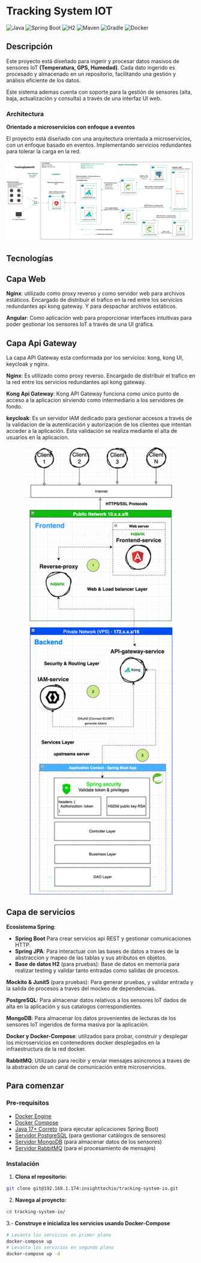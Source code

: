 # Tracking System IOT
![Java](https://img.shields.io/badge/Java-ED8B00?style=for-the-badge&logo=java&logoColor=white)
![Spring Boot](https://img.shields.io/badge/Spring_Boot-6DB33F?style=for-the-badge&logo=spring-boot&logoColor=white)
![H2](https://img.shields.io/badge/H2-003545?style=for-the-badge&logo=h2&logoColor=white)
![Maven](https://img.shields.io/badge/Maven-C71A36?style=for-the-badge&logo=apache-maven&logoColor=white)
![Gradle](https://img.shields.io/badge/Gradle-02303A?style=for-the-badge&logo=gradle&logoColor=white)
![Docker](https://img.shields.io/badge/Docker-2496ED?style=for-the-badge&logo=docker&logoColor=white)
## Descripción

Este proyecto está diseñado para ingerir y procesar datos masivos de sensores IoT **(Temperatura, GPS, Humedad)**. Cada dato ingerido es procesado y almacenado en un repositorio, facilitando una gestión y análisis eficiente de los datos. 

Este sistema ademas cuenta con soporte para la gestión de sensores (alta, baja, actualización y consulta) a través de una interfaz UI web.

### Architectura
**Orientado a microservicios con enfoque a eventos**

El proyecto está diseñado con una arquitectura orientada a microservicios, con un enfoque basado en eventos. Implementando servicios redundantes para tolerar la carga en la red.

![arquitectura](./assets/architecture.png)

## Tecnologías

## Capa Web 

**Nginx**: utilizado como proxy reverso y como servidor web para archivos estáticos. Encargado de distribuir el trafico en la red entre los servicios redundantes api kong gateway. Y para despachar archivos estáticos.

**Angular**: Como aplicación web para proporcionar interfaces intuitivas para poder gestionar los sensores IoT a través de una UI gráfica.

## Capa Api Gateway 
La capa API Gateway esta conformada por los servicios: kong, kong UI, keycloak y nginx.

**Nginx**: Es utilizado como proxy reverso. Encargado de distribuir el trafico en la red entre los servicios redundantes api kong gateway.

**Kong Api Gateway**: Kong API Gateway funciona como unico punto de acceso a la aplicacion sirviendo como intermediario a los servidores de fondo.

**keycloak**: Es un servidor IAM dedicado para gestionar accesos a través de la validacion de la autenticación y autorización de los clientes que intentan acceder a la aplicación. Esta validación se realiza mediante el alta de usuarios en la aplicacion.

<div style="display:flex; justify-content: center">
  <img src="./assets/api-gateway.png" style="height: 1200px; widht:200px;">
</div>

## Capa de servicios

**Ecosistema Spring**:
  - **Spring Boot** Para crear servicios api REST y gestionar comunicaciones HTTP.
  - **Spring JPA**: Para interactuar con las bases de datos a traves de la abstraccion y mapeo de las tablas y sus atributos en objetos.
  - **Base de datos H2** (para pruebas): Base de datos en memoria para realizar testing y validar tanto entradas como salidas de procesos.

**Mockito & Junit5** (para pruebas): Para generar pruebas, y validar entrada y la salida de procesos a traves del mockeo de dependencias.

**PostgreSQL**: Para almacenar datos relativos a los sensores IoT dados de alta en la aplicación y sus catalogos correspondientes.

**MongoDB**: Para almacenar los datos provenientes de lecturas de los sensores IoT ingeridos de forma masiva por la aplicación.

**Docker y Docker-Compose**: utilizados para probar, construir y desplegar los microservicios en contenedores docker desplegados en la infraestructura de la red docker.

**RabbitMQ**: Utilizado para recibir y enviar mensajes asincronos a traves de la abstracion de un canal de comunicación entre microservicios.

## Para comenzar

### Pre-requisitos

- [Docker Engine](https://www.docker.com/)
- [Docker Compose](https://docs.docker.com/compose/)
- [Java 17+ Correto](https://www.oracle.com/java/technologies/javase-downloads.html) (para ejecutar aplicaciones Spring Boot)
- [Servidor PostgreSQL](https://www.postgresql.org/) (para gestionar catálogos de sensores)
- [Servidor MongoDB](https://www.mongodb.com/) (para almacenar datos de los sensores)
- [Servidor RabbitMQ](https://www.rabbitmq.com/) (para el procesamiento de mensajes)

### Instalación
1. **Clona el repositorio:**
```bash
git clone git@192.168.1.174:insighttechio/tracking-system-io.git
```

2. **Navega al proyecto:**
```bash
cd tracking-system-io/
```
3.- **Construye e inicializa los servicios usando Docker-Compose**
```bash
# Levanta los servicios en primer plano
docker-compose up
# Levanta los servicios en segundo plano
docker-compose up -d
```
